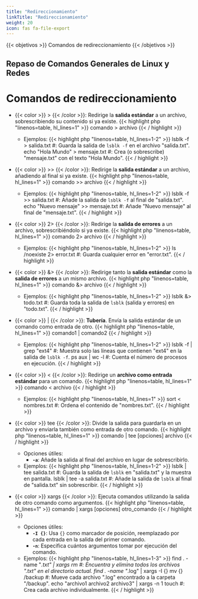 ```yaml
---
title: "Redireccionamiento"
linkTitle: "Redireccionamiento"
weight: 20
icon: fas fa-file-export
---
```


{{< objetivos  >}}
Comandos de redireccionamiento
{{< /objetivos >}}


## Repaso de Comandos Generales de Linux y Redes


# Comandos de redireccionamiento

- {{< color >}} \> {{< /color >}}: Redirige la **salida estándar** a un archivo, sobrescribiendo su contenido si ya existe.
  {{< highlight php "linenos=table, hl_lines=1" >}}
  comando > archivo
  {{< / highlight >}}
    - Ejemplos:
      {{< highlight php "linenos=table, hl_lines=1-2" >}}
      lsblk -f > salida.txt #: Guarda la salida de `lsblk -f` en el archivo "salida.txt".
      echo "Hola Mundo" > mensaje.txt #: Crea (o sobrescribe) "mensaje.txt" con el texto "Hola Mundo".
      {{< / highlight >}}

- {{< color >}} \>\> {{< /color >}}: Redirige la **salida estándar** a un archivo, añadiendo al final si ya existe.
  {{< highlight php "linenos=table, hl_lines=1" >}}
  comando >> archivo
  {{< / highlight >}}
    - Ejemplos:
      {{< highlight php "linenos=table, hl_lines=1-2" >}}
      lsblk -f >> salida.txt #: Añade la salida de `lsblk -f` al final de "salida.txt".
      echo "Nuevo mensaje" >> mensaje.txt #: Añade "Nuevo mensaje" al final de "mensaje.txt".
      {{< / highlight >}}

- {{< color >}} 2> {{< /color >}}: Redirige la **salida de errores** a un archivo, sobrescribiéndolo si ya existe.
  {{< highlight php "linenos=table, hl_lines=1" >}}
  comando 2> archivo
  {{< / highlight >}}
    - Ejemplos:
      {{< highlight php "linenos=table, hl_lines=1-2" >}}
      ls /noexiste 2> error.txt #: Guarda cualquier error en "error.txt".
      {{< / highlight >}}

- {{< color >}} &> {{< /color >}}: Redirige tanto la **salida estándar** como la **salida de errores** a un mismo archivo.
  {{< highlight php "linenos=table, hl_lines=1" >}}
  comando &> archivo
  {{< / highlight >}}
    - Ejemplos:
      {{< highlight php "linenos=table, hl_lines=1-2" >}}
      lsblk &> todo.txt #: Guarda toda la salida de `lsblk` (salida y errores) en "todo.txt".
      {{< / highlight >}}

- {{< color >}} | {{< /color >}}: **Tubería**. Envía la salida estándar de un comando como entrada de otro.
  {{< highlight php "linenos=table, hl_lines=1" >}}
  comando1 | comando2
  {{< / highlight >}}
    - Ejemplos:
      {{< highlight php "linenos=table, hl_lines=1-2" >}}
      lsblk -f | grep "ext4" #: Muestra solo las líneas que contienen "ext4" en la salida de `lsblk -f`.
      ps aux | wc -l #: Cuenta el número de procesos en ejecución.
      {{< / highlight >}}

- {{< color >}} < {{< /color >}}: Redirige un **archivo como entrada estándar** para un comando.
  {{< highlight php "linenos=table, hl_lines=1" >}}
  comando < archivo
  {{< / highlight >}}
    - Ejemplos:
      {{< highlight php "linenos=table, hl_lines=1" >}}
      sort < nombres.txt #: Ordena el contenido de "nombres.txt".
      {{< / highlight >}}
- {{< color >}} tee {{< /color >}}: Divide la salida para guardarla en un archivo y enviarla también como entrada de otro comando.
  {{< highlight php "linenos=table, hl_lines=1" >}}
  comando | tee [opciones] archivo
  {{< / highlight >}}
    - Opciones útiles:
        - **`-a`**: Añade la salida al final del archivo en lugar de sobrescribirlo.
    - Ejemplos:
      {{< highlight php "linenos=table, hl_lines=1-2" >}}
      lsblk | tee salida.txt #: Guarda la salida de `lsblk` en "salida.txt" y la muestra en pantalla.
      lsblk | tee -a salida.txt #: Añade la salida de `lsblk` al final de "salida.txt" sin sobrescribir.
      {{< / highlight >}}

- {{< color >}} xargs {{< /color >}}: Ejecuta comandos utilizando la salida de otro comando como argumentos.
  {{< highlight php "linenos=table, hl_lines=1" >}}
  comando | xargs [opciones] otro_comando
  {{< / highlight >}}
    - Opciones útiles:
        - **`-I {}`**: Usa `{}` como marcador de posición, reemplazado por cada entrada en la salida del primer comando.
        - **`-n`**: Especifica cuántos argumentos tomar por ejecución del comando.
    - Ejemplos:
      {{< highlight php "linenos=table, hl_lines=1-3" >}}
      find . -name "*.txt" | xargs rm #: Encuentra y elimina todos los archivos ".txt" en el directorio actual.
      find . -name "*.log" | xargs -I {} mv {} /backup #: Mueve cada archivo ".log" encontrado a la carpeta "/backup".
      echo "archivo1 archivo2 archivo3" | xargs -n 1 touch #: Crea cada archivo individualmente.
      {{< / highlight >}}
